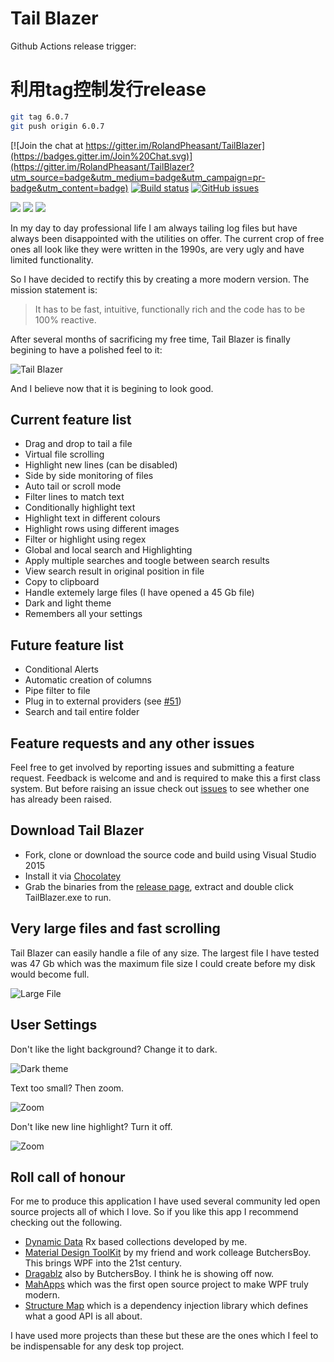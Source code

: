 # Tail Blazer

Github Actions release trigger:

# 利用tag控制发行release
```bash
git tag 6.0.7
git push origin 6.0.7
```

[![Join the chat at https://gitter.im/RolandPheasant/TailBlazer](https://badges.gitter.im/Join%20Chat.svg)](https://gitter.im/RolandPheasant/TailBlazer?utm_source=badge&utm_medium=badge&utm_campaign=pr-badge&utm_content=badge) [![Build status](https://ci.appveyor.com/api/projects/status/yot4rioy393j52eg?svg=true)](https://ci.appveyor.com/project/RolandPheasant/tailblazer) [![GitHub issues](https://img.shields.io/github/issues/RolandPheasant/TailBlazer.svg)](https://github.com/RolandPheasant/TailBlazer/issues) 

[![](https://img.shields.io/github/downloads/RolandPheasant/TailBlazer/total.svg)](https://github.com/RolandPheasant/TailBlazer/releases) [![](https://img.shields.io/chocolatey/dt/tailblazer.svg)](https://chocolatey.org/packages/tailblazer) [![](https://img.shields.io/chocolatey/v/tailblazer.svg)](https://chocolatey.org/packages/tailblazer)


In my day to day professional life I am always tailing log files but have always been disappointed with the utilities on offer. The current crop of free ones all look like they were written in the 1990s, are very ugly and have limited functionality.

So I have decided to rectify this by creating a more modern version.  The mission statement is:  

>It has to be fast, intuitive, functionally rich and the code has to be 100% reactive.

After several months of sacrificing my free time, Tail Blazer is finally begining to have a polished feel to it:  

![Tail Blazer](Images//Release%20v0.9/Search%20and%20highlight.gif)

And I believe now that it is begining to look good.

## Current feature list

 - Drag and drop to tail a file
 - Virtual file scrolling
 - Highlight new lines (can be disabled)
 - Side by side monitoring of files
 - Auto tail or scroll mode
 - Filter lines to match text
 - Conditionally highlight text
 - Highlight text in different colours
 - Highlight rows using different images
 - Filter or highlight using regex
 - Global and local search and Highlighting
 - Apply multiple searches and toogle between search results
 - View search result in original position in file
 - Copy to clipboard
 - Handle extemely large files (I have opened a 45 Gb file)
 - Dark and light theme
 - Remembers all your settings
 
## Future feature list

 - Conditional Alerts
 - Automatic creation of columns
 - Pipe filter to file
 - Plug in to external providers (see [#51](https://github.com/RolandPheasant/TailBlazer/issues/51))
 - Search and tail entire folder

## Feature requests and any other issues

Feel free to get involved by reporting issues and submitting a feature request. Feedback is welcome and and is required to make this a first class system. But before raising an issue check out [issues](https://github.com/RolandPheasant/TailBlazer/issues) to see whether one has already been raised.  

## Download Tail Blazer

 - Fork, clone or download the source code and build using Visual Studio 2015
 - Install it via [Chocolatey](https://chocolatey.org/packages/tailblazer)
 - Grab the binaries from the [release page](https://github.com/RolandPheasant/TailBlazer/releases), extract and double click TailBlazer.exe to run.

## Very large files and fast scrolling

Tail Blazer can easily handle a file of any size. The largest file I have tested was 47 Gb which was the maximum file size I could create before my disk would become full.

![Large File](Images/47GbFile.gif)

## User Settings

Don't like the light background? Change it to dark.

![Dark theme](Images/LightAndDarkTheme.gif)

Text too small? Then zoom.

![Zoom](Images/Zoom.gif)

Don't like new line highlight? Turn it off. 

![Zoom](Images/NoHighlight.gif)

## Roll call of honour

For me to produce this application I have used several community led open source projects all of which I love. So if you like this app I recommend checking out the following.

 - [Dynamic Data](https://github.com/RolandPheasant/DynamicData) Rx based collections developed by me.
 - [Material Design ToolKit](https://github.com/ButchersBoy/MaterialDesignInXamlToolkit) by my friend and work colleage ButchersBoy. This brings WPF into the 21st century.
 - [Dragablz](https://github.com/ButchersBoy/Dragablz)  also by ButchersBoy. I think he is showing off now.
 - [MahApps](https://github.com/MahApps/MahApps.Metro) which was the first open source project to make WPF truly modern.
 - [Structure Map](https://github.com/structuremap/structuremap) which is a dependency injection library which defines what a good API is all about.

I have used more projects than these but these are the ones which I feel to be indispensable for any desk top project.
